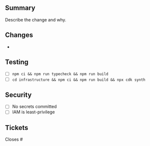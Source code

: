 ## Summary

Describe the change and why.

## Changes
- 

## Testing
- [ ] `npm ci && npm run typecheck && npm run build`
- [ ] `cd infrastructure && npm ci && npm run build && npx cdk synth`

## Security
- [ ] No secrets committed
- [ ] IAM is least-privilege

## Tickets
Closes #

